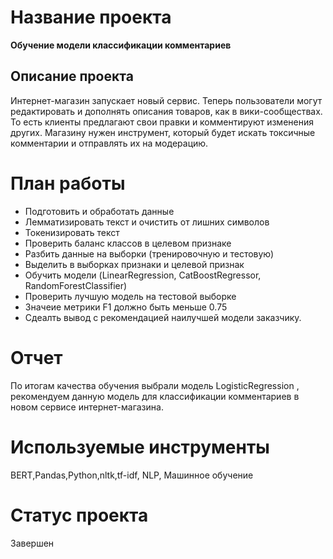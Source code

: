  # Название проекта
 **Обучение модели классификации комментариев**
 ## Описание проекта
Интернет-магазин запускает новый сервис. Теперь пользователи могут редактировать и дополнять описания товаров, как в вики-сообществах. То есть клиенты предлагают свои правки и комментируют изменения других. Магазину нужен инструмент, который будет искать токсичные комментарии и отправлять их на модерацию.
 # План работы
- Подготовить и обработать данные
- Лемматизировать текст и очистить от лишних символов
- Токенизировать текст
- Проверить баланс классов в целевом признаке
- Разбить данные на выборки (тренировочную и тестовую)
- Выделить в выборках признаки и целевой признак
- Обучить модели (LinearRegression, CatBoostRegressor, RandomForestClassifier)
- Проверить лучшую модель на тестовой выборке
- Значеие метрики F1 должно быть меньше 0.75
- Сдеалть вывод с рекомендацией наилучшей модели заказчику.
# Отчет 
По итогам качества обучения выбрали модель LogisticRegression , рекомендуем данную модель для классификации комментариев в новом сервисе интернет-магазина.

# Используемые инструменты
BERT,Pandas,Python,nltk,tf-idf, NLP, Машинное обучение
# Статус проекта
Завершен
